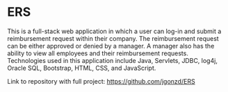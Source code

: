 # ERS

This is a full-stack web application in which a user can log-in and submit a reimbursement request within their company. The reimbursement request can be either approved or denied by a manager. A manager also has the ability to view all employees and their reimbursement requests. Technologies used in this application include Java, Servlets, JDBC, log4j, Oracle SQL, Bootstrap, HTML, CSS, and JavaScript.

Link to repository with full project:
https://github.com/jgonzd/ERS